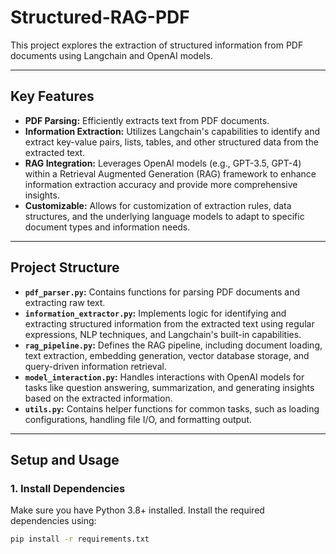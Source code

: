 # Structured-RAG-PDF

This project explores the extraction of structured information from PDF documents using Langchain and OpenAI models.

---

## Key Features
- **PDF Parsing:** Efficiently extracts text from PDF documents.
- **Information Extraction:** Utilizes Langchain's capabilities to identify and extract key-value pairs, lists, tables, and other structured data from the extracted text.
- **RAG Integration:** Leverages OpenAI models (e.g., GPT-3.5, GPT-4) within a Retrieval Augmented Generation (RAG) framework to enhance information extraction accuracy and provide more comprehensive insights.
- **Customizable:** Allows for customization of extraction rules, data structures, and the underlying language models to adapt to specific document types and information needs.

---

## Project Structure
- **`pdf_parser.py`:** Contains functions for parsing PDF documents and extracting raw text.
- **`information_extractor.py`:** Implements logic for identifying and extracting structured information from the extracted text using regular expressions, NLP techniques, and Langchain's built-in capabilities.
- **`rag_pipeline.py`:** Defines the RAG pipeline, including document loading, text extraction, embedding generation, vector database storage, and query-driven information retrieval.
- **`model_interaction.py`:** Handles interactions with OpenAI models for tasks like question answering, summarization, and generating insights based on the extracted information.
- **`utils.py`:** Contains helper functions for common tasks, such as loading configurations, handling file I/O, and formatting output.

---

## Setup and Usage

### 1. Install Dependencies
Make sure you have Python 3.8+ installed. Install the required dependencies using:
```bash
pip install -r requirements.txt



